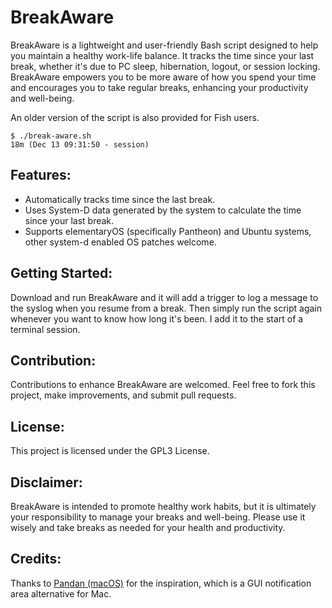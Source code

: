 # BreakAware

BreakAware is a lightweight and user-friendly Bash script designed to help you maintain a healthy work-life balance. It tracks the time since your last break, whether it's due to PC sleep, hibernation, logout, or session locking. BreakAware empowers you to be more aware of how you spend your time and encourages you to take regular breaks, enhancing your productivity and well-being.

An older version of the script is also provided for Fish users.

```
$ ./break-aware.sh 
18m (Dec 13 09:31:50 - session)
```

## Features:

 - Automatically tracks time since the last break.
 - Uses System-D data generated by the system to calculate the time since your last break.
 - Supports elementaryOS (specifically Pantheon) and Ubuntu systems, other system-d enabled OS patches welcome.

## Getting Started:

Download and run BreakAware and it will add a trigger to log a message to the syslog when you resume from a break. Then simply run the script again whenever you want to know how long it's been. I add it to the start of a terminal session.

## Contribution:

Contributions to enhance BreakAware are welcomed. Feel free to fork this project, make improvements, and submit pull requests.

## License:

This project is licensed under the GPL3 License.

## Disclaimer:

BreakAware is intended to promote healthy work habits, but it is ultimately your responsibility to manage your breaks and well-being. Please use it wisely and take breaks as needed for your health and productivity.

## Credits:

Thanks to [Pandan (macOS)](https://sindresorhus.com/pandan) for the inspiration, which is a GUI notification area alternative for Mac.
